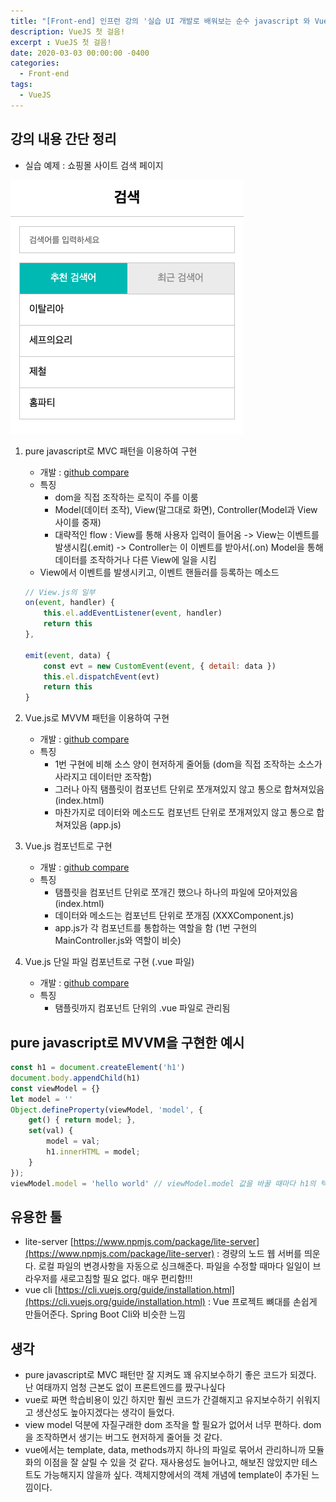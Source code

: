 ```yaml
---
title: "[Front-end] 인프런 강의 '실습 UI 개발로 배워보는 순수 javascript 와 VueJS 개발' 정리"
description: VueJS 첫 걸음!
excerpt : VueJS 첫 걸음!
date: 2020-03-03 00:00:00 -0400
categories:
  - Front-end
tags:
  - VueJS
---
```


## 강의 내용 간단 정리

- 실습 예제 : 쇼핑몰 사이트 검색 페이지

![](/assets/images/vue-js-inflearn.png)

1. pure javascript로 MVC 패턴을 이용하여 구현
    - 개발 : [github compare](https://github.com/joyyir/lecture-vue/compare/1-vanilla/scafolding...joyyir:1-vanilla/jyjang)
    - 특징
        - dom을 직접 조작하는 로직이 주를 이룸
        - Model(데이터 조작), View(말그대로 화면), Controller(Model과 View 사이를 중재)
        - 대략적인 flow : View를 통해 사용자 입력이 들어옴 -> View는 이벤트를 발생시킴(.emit) -> Controller는 이 이벤트를 받아서(.on) Model을 통해 데이터를 조작하거나 다른 View에 일을 시킴
    - View에서 이벤트를 발생시키고, 이벤트 핸들러를 등록하는 메소드

    ```javascript
    // View.js의 일부
    on(event, handler) {
        this.el.addEventListener(event, handler)
        return this
    },

    emit(event, data) {
        const evt = new CustomEvent(event, { detail: data })
        this.el.dispatchEvent(evt)
        return this
    }
    ```
2. Vue.js로 MVVM 패턴을 이용하여 구현
    - 개발 : [github compare](https://github.com/joyyir/lecture-vue/compare/2-vue/scafolding...joyyir:2-vue/jyjang)
    - 특징
        - 1번 구현에 비해 소스 양이 현저하게 줄어듦 (dom을 직접 조작하는 소스가 사라지고 데이터만 조작함)
        - 그러나 아직 탬플릿이 컴포넌트 단위로 쪼개져있지 않고 통으로 합쳐져있음 (index.html)
        - 마찬가지로 데이터와 메소드도 컴포넌트 단위로 쪼개져있지 않고 통으로 합쳐져있음 (app.js)
3. Vue.js 컴포넌트로 구현
    - 개발 : [github compare](https://github.com/joyyir/lecture-vue/compare/3-component/scafolding...joyyir:3-component/jyjang)
    - 특징
        - 탬플릿을 컴포넌트 단위로 쪼개긴 했으나 하나의 파일에 모아져있음 (index.html)
        - 데이터와 메소드는 컴포넌트 단위로 쪼개짐 (XXXComponent.js)
        - app.js가 각 컴포넌트를 통합하는 역할을 함 (1번 구현의 MainController.js와 역할이 비슷)
4. Vue.js 단일 파일 컴포넌트로 구현 (.vue 파일)
    - 개발 : [github compare](https://github.com/joyyir/lecture-vue/compare/4-singleFileComponent/scafolding...joyyir:4-singleFileComponent/jyjang)
    - 특징
        - 탬플릿까지 컴포넌트 단위의 .vue 파일로 관리됨


## pure javascript로 MVVM을 구현한 예시

```javascript
const h1 = document.createElement('h1')
document.body.appendChild(h1)
const viewModel = {}
let model = ''
Object.defineProperty(viewModel, 'model', {
    get() { return model; },
    set(val) {
        model = val;
        h1.innerHTML = model;
    }
});
viewModel.model = 'hello world' // viewModel.model 값을 바꿀 때마다 h1의 텍스트가 변경된다.
```


## 유용한 툴

- lite-server [https://www.npmjs.com/package/lite-server](https://www.npmjs.com/package/lite-server) : 경량의 노드 웹 서버를 띄운다. 로컬 파일의 변경사항을 자동으로 싱크해준다. 파일을 수정할 때마다 일일이 브라우저를 새로고침할 필요 없다. 매우 편리함!!!
- vue cli [https://cli.vuejs.org/guide/installation.html](https://cli.vuejs.org/guide/installation.html) : Vue 프로젝트 뼈대를 손쉽게 만들어준다. Spring Boot Cli와 비슷한 느낌


## 생각

- pure javascript로 MVC 패턴만 잘 지켜도 꽤 유지보수하기 좋은 코드가 되겠다. 난 여태까지 엄청 근본도 없이 프론트엔드를 짰구나싶다
- vue로 짜면 학습비용이 있긴 하지만 훨씬 코드가 간결해지고 유지보수하기 쉬워지고 생산성도 높아지겠다는 생각이 들었다.
- view model 덕분에 자질구래한 dom 조작을 할 필요가 없어서 너무 편하다. dom을 조작하면서 생기는 버그도 현저하게 줄어들 것 같다.
- vue에서는 template, data, methods까지 하나의 파일로 묶어서 관리하니까 모듈화의 이점을 잘 살릴 수 있을 것 같다. 재사용성도 늘어나고, 해보진 않았지만 테스트도 가능해지지 않을까 싶다. 객체지향에서의 객체 개념에 template이 추가된 느낌이다.